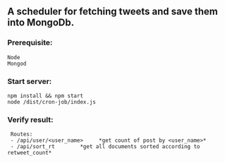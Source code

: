 ## A scheduler for fetching tweets and save them into MongoDb.
### Prerequisite:
```
Node
Mongod  
```
### Start server:
```
npm install && npm start
node /dist/cron-job/index.js
```
### Verify result:
     Routes:	
     - /api/user/<user_name>     *get count of post by <user_name>*
     - /api/sort_rt		   *get all documents sorted according to retweet_count*



